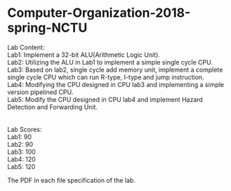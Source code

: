 # Computer-Organization-2018-spring-NCTU

Lab Content:</br>
Lab1: Implement a 32-bit ALU(Arithmetic Logic Unit).</br>
Lab2: Utilizing the ALU in Lab1 to implement a simple single cycle CPU.</br>
Lab3: Based on lab2, single cycle add memory unit, implement a complete single cycle CPU which can run R-type, I-type and jump instruction.</br>
Lab4: Modifying the CPU designed in CPU lab3 and implementing a simple version pipelined CPU.</br>
Lab5: Modify the CPU designed in CPU lab4 and implement Hazard Detection and Forwarding Unit.</br>
</br>
</br>
Lab Scores:</br>
Lab1: 90</br>
Lab2: 90</br>
Lab3: 100</br>
Lab4: 120</br>
Lab5: 120</br>

The PDF in each file specification of the lab.

